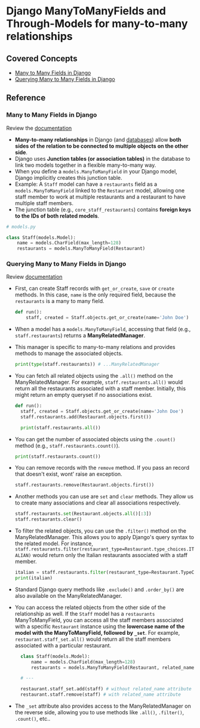 # Django ManyToManyFields and Through-Models for many-to-many relationships

## Covered Concepts

- [Many to Many Fields in Django](#many-to-many-fields-in-django)
- [Querying Many to Many Fields in Django](#querying-many-to-many-fields-in-django)

## Reference

### Many to Many Fields in Django

Review the [documentation](https://docs.djangoproject.com/en/5.2/topics/db/examples/many_to_many/)

- **Many-to-many relationships** in Django (and [databases](https://en.wikipedia.org/wiki/Associative_entity)) allow **both sides of the relation to be connected to multiple objects on the other side**.
- Django uses **Junction tables (or association tables)** in the database to link two models together in a flexible many-to-many way.
- When you define a `models.ManyToManyField` in your Django model, Django implicitly creates this junction table.
- Example: A `Staff` model can have a `restaurants` field as a `models.ManyToManyField` linked to the `Restaurant` model, allowing one staff member to work at multiple restaurants and a restaurant to have multiple staff members.
- The junction table (e.g., `core_staff_restaurants`) contains **foreign keys to the IDs of both related models**.

```py
# models.py

class Staff(models.Model):
    name = models.CharField(max_length=128)
    restaurants = models.ManyToManyField(Restaurant)
```

### Querying Many to Many Fields in Django

Review [documentation](https://docs.djangoproject.com/en/5.2/topics/db/models/#extra-fields-on-many-to-many-relationships)

- First, can create Staff records with `get_or_create`, `save` or `create` methods. In this case, `name` is the only required field, because the `restaurants` is a many to many field.

  ```py
  def run():
      staff, created = Staff.objects.get_or_create(name='John Doe')
  ```

- When a model has a `models.ManyToManyField`, accessing that field (e.g., `staff.restaurants`) returns a **ManyRelatedManager**.
- This manager is specific to many-to-many relations and provides methods to manage the associated objects.

  ```py
  print(type(staff.restaurants)) # ...ManyRelatedManager
  ```

- You can fetch all related objects using the `.all()` method on the ManyRelatedManager. For example, `staff.restaurants.all()` would return all the restaurants associated with a staff member. Initially, this might return an empty queryset if no associations exist.

  ```py
  def run():
    staff, created = Staff.objects.get_or_create(name='John Doe')
    staff.restaurants.add(Restaurant.objects.first())

    print(staff.restaurants.all())
  ```

- You can get the number of associated objects using the `.count()` method (e.g., `staff.restaurants.count()`).

  ```py
  print(staff.restaurants.count())
  ```

- You can remove records with the `remove` method. If you pass an record that doesn't exist, wont' raise an exception.

  ```py
  staff.restaurants.remove(Restaurant.objects.first())
  ```

- Another methods you can use are `set` and `clear` methods. They allow us to create many associations and clear all associations respectively.

  ```py
  staff.restaurants.set(Restaurant.objects.all()[:3])
  staff.restaurants.clear()
  ```

- To filter the related objects, you can use the `.filter()` method on the ManyRelatedManager. This allows you to apply Django's query syntax to the related model. For instance, `staff.restaurants.filter(restaurant_type=Restaurant.type_choices.ITALIAN)` would return only the Italian restaurants associated with a staff member.

  ```py
  italian = staff.restaurants.filter(restaurant_type=Restaurant.TypeChoices.ITALIAN)
  print(italian)
  ```

- Standard Django query methods like `.exclude()` and `.order_by()` are also available on the ManyRelatedManager.
- You can access the related objects from the other side of the relationship as well. If the `Staff` model has a `restaurants` ManyToManyField, you can access all the staff members associated with a specific `Restaurant` instance using the **lowercase name of the model with the ManyToManyField, followed by `_set`**. For example, `restaurant.staff_set.all()` would return all the staff members associated with a particular restaurant.

  ```py
    class Staff(models.Model):
        name = models.CharField(max_length=128)
        restaurants = models.ManyToManyField(Restaurant, related_name='staff')

    # ---

    restaurant.staff_set.add(staff) # without related_name attribute
    restaurant.staff.remove(staff) # with related_name attribute
  ```

- The `_set` attribute also provides access to the ManyRelatedManager on the reverse side, allowing you to use methods like `.all()`, `.filter()`, `.count()`, etc..
